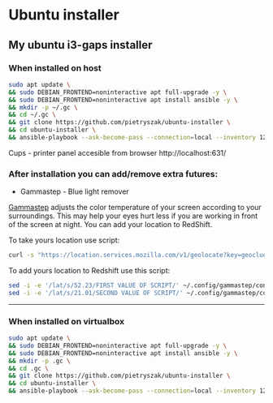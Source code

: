 # Ubuntu installer

My ubuntu i3-gaps installer
---

### When installed on host

```bash
sudo apt update \
&& sudo DEBIAN_FRONTEND=noninteractive apt full-upgrade -y \
&& sudo DEBIAN_FRONTEND=noninteractive apt install ansible -y \
&& mkdir -p ~/.gc \
&& cd ~/.gc \
&& git clone https://github.com/pietryszak/ubuntu-installer \
&& cd ubuntu-installer \
&& ansible-playbook --ask-become-pass --connection=local --inventory 127.0.0.1, all.yml host.yml
```

Cups - printer panel accesible from browser
http://localhost:631/ 

### After installation you can add/remove extra futures:

* Gammastep - Blue light remover 

[Gammastep](https://gitlab.com/chinstrap/gammastep) adjusts the color temperature of your screen according to your surroundings. This may help your eyes hurt less if you are working in front of the screen at night. You can add your location to RedShift.

To take yours location use script:
```bash
curl -s "https://location.services.mozilla.com/v1/geolocate?key=geoclue" | jq '.location.lat, .location.lng'
```

To add yours location to Redshift use this script:
```bash
sed -i -e '/lat/s/52.23/FIRST VALUE OF SCRIPT/' ~/.config/gammastep/config.ini
sed -i -e '/lat/s/21.01/SECOND VALUE OF SCRIPT/' ~/.config/gammastep/config.ini
```

---

### When installed on virtualbox

```bash
sudo apt update \
&& sudo DEBIAN_FRONTEND=noninteractive apt full-upgrade -y \
&& sudo DEBIAN_FRONTEND=noninteractive apt install ansible -y \
&& mkdir -p .gc \
&& cd .gc \
&& git clone https://github.com/pietryszak/ubuntu-installer \
&& cd ubuntu-installer \
&& ansible-playbook --ask-become-pass --connection=local --inventory 127.0.0.1, all.yml virtualbox.yml
```
